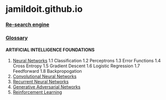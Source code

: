 # jamildoit.github.io

### [Re-search engine](https://www.semanticscholar.org/) <br/>
### [Glossary](https://en.wikipedia.org/wiki/Glossary_of_artificial_intelligence)<br/>

#### ARTIFICIAL INTELLIGENCE FOUNDATIONS
1. [Neural Networks](https://www.semanticscholar.org/search?q=neural%20networks&sort=relevance)
1.1 Classification
1.2 Perceptrons
1.3 Error Functions
1.4 Cross Entropy
1.5 Gradient Descent
1.6 Logistic Regression
1.7 Feedforward
1.8 Backpropogation
2. [Convolutional Neural Networks](https://www.semanticscholar.org/search?q=Convolutional%20neural%20network&sort=relevance)
3. [Recurrent Neural Networks](https://www.semanticscholar.org/search?q=Recurrent%20Neural%20Networks&sort=relevancee)
4. [Generative Adversarial Networks](https://www.semanticscholar.org/search?q=Generative%20Adversarial%20Networks&sort=relevance)
5. [Reinforcement Learning](https://www.semanticscholar.org/search?q=reinforcement%20learning&sort=relevance)
